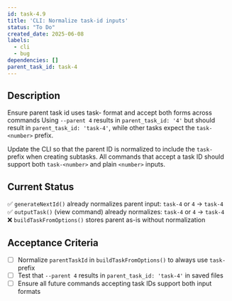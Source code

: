 ```yaml
---
id: task-4.9
title: 'CLI: Normalize task-id inputs'
status: "To Do"
created_date: 2025-06-08
labels:
  - cli
  - bug
dependencies: []
parent_task_id: task-4
---
```


## Description

Ensure parent task id uses task-<number> format and accept both forms across commands
Using `--parent 4` results in `parent_task_id: '4'` but should result in `parent_task_id: 'task-4'`, while other tasks expect the `task-<number>` prefix.

Update the CLI so that the parent ID is normalized to include the `task-` prefix when creating subtasks. All commands that accept a task ID should support both `task-<number>` and plain `<number>` inputs.

## Current Status
✅ `generateNextId()` already normalizes parent input: `task-4` or `4` → `task-4`  
✅ `outputTask()` (view command) already normalizes: `task-4` or `4` → `task-4`  
❌ `buildTaskFromOptions()` stores parent as-is without normalization

## Acceptance Criteria

- [ ] Normalize `parentTaskId` in `buildTaskFromOptions()` to always use `task-` prefix
- [ ] Test that `--parent 4` results in `parent_task_id: 'task-4'` in saved files
- [ ] Ensure all future commands accepting task IDs support both input formats
